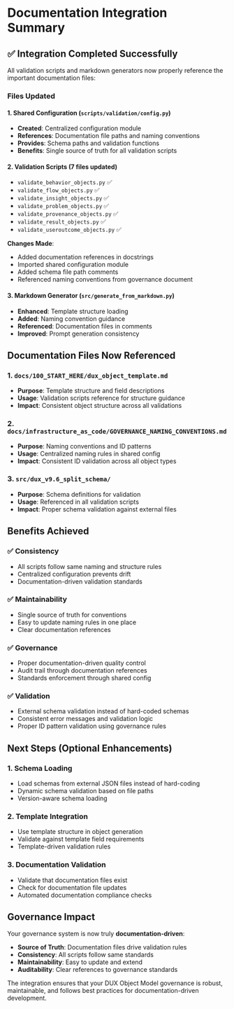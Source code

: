 # Documentation Integration Summary

## ✅ Integration Completed Successfully

All validation scripts and markdown generators now properly reference the important documentation files:

### Files Updated

#### 1. Shared Configuration (`scripts/validation/config.py`)
- **Created**: Centralized configuration module
- **References**: Documentation file paths and naming conventions
- **Provides**: Schema paths and validation functions
- **Benefits**: Single source of truth for all validation scripts

#### 2. Validation Scripts (7 files updated)
- `validate_behavior_objects.py` ✅
- `validate_flow_objects.py` ✅
- `validate_insight_objects.py` ✅
- `validate_problem_objects.py` ✅
- `validate_provenance_objects.py` ✅
- `validate_result_objects.py` ✅
- `validate_useroutcome_objects.py` ✅

**Changes Made**:
- Added documentation references in docstrings
- Imported shared configuration module
- Added schema file path comments
- Referenced naming conventions from governance document

#### 3. Markdown Generator (`src/generate_from_markdown.py`)
- **Enhanced**: Template structure loading
- **Added**: Naming convention guidance
- **Referenced**: Documentation files in comments
- **Improved**: Prompt generation consistency

## Documentation Files Now Referenced

### 1. `docs/100_START_HERE/dux_object_template.md`
- **Purpose**: Template structure and field descriptions
- **Usage**: Validation scripts reference for structure guidance
- **Impact**: Consistent object structure across all validations

### 2. `docs/infrastructure_as_code/GOVERNANCE_NAMING_CONVENTIONS.md`
- **Purpose**: Naming conventions and ID patterns
- **Usage**: Centralized naming rules in shared config
- **Impact**: Consistent ID validation across all object types

### 3. `src/dux_v9.6_split_schema/`
- **Purpose**: Schema definitions for validation
- **Usage**: Referenced in all validation scripts
- **Impact**: Proper schema validation against external files

## Benefits Achieved

### ✅ Consistency
- All scripts follow same naming and structure rules
- Centralized configuration prevents drift
- Documentation-driven validation standards

### ✅ Maintainability
- Single source of truth for conventions
- Easy to update naming rules in one place
- Clear documentation references

### ✅ Governance
- Proper documentation-driven quality control
- Audit trail through documentation references
- Standards enforcement through shared config

### ✅ Validation
- External schema validation instead of hard-coded schemas
- Consistent error messages and validation logic
- Proper ID pattern validation using governance rules

## Next Steps (Optional Enhancements)

### 1. Schema Loading
- Load schemas from external JSON files instead of hard-coding
- Dynamic schema validation based on file paths
- Version-aware schema loading

### 2. Template Integration
- Use template structure in object generation
- Validate against template field requirements
- Template-driven validation rules

### 3. Documentation Validation
- Validate that documentation files exist
- Check for documentation file updates
- Automated documentation compliance checks

## Governance Impact

Your governance system is now truly **documentation-driven**:

- **Source of Truth**: Documentation files drive validation rules
- **Consistency**: All scripts follow same standards
- **Maintainability**: Easy to update and extend
- **Auditability**: Clear references to governance standards

The integration ensures that your DUX Object Model governance is robust, maintainable, and follows best practices for documentation-driven development. 